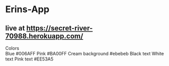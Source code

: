 # Erins-App

## live at https://secret-river-70988.herokuapp.com/

Colors  
Blue #006AFF
Pink #BA00FF
Cream background #ebebeb
Black text
White text
Pink text #EE53A5
